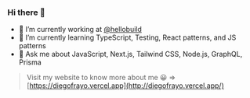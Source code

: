 ### Hi there 👋

- 🔭 I’m currently working at [@hellobuild](https://hellobuild.co)
- 🌱 I’m currently learning TypeScript, Testing, React patterns, and JS patterns
- 💬 Ask me about JavaScript, Next.js, Tailwind CSS, Node.js, GraphQL, Prisma

> Visit my website to know more about me 😀 => [https://diegofrayo.vercel.app](http://diegofrayo.vercel.app/)

